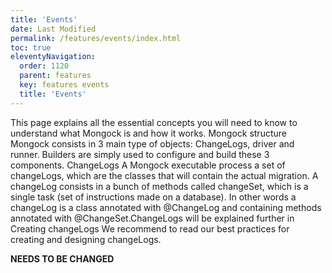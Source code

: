 ```yaml
---
title: 'Events' 
date: Last Modified 
permalink: /features/events/index.html
toc: true
eleventyNavigation:
  order: 1120 
  parent: features
  key: features events
  title: 'Events'
---
```


This page explains all the essential concepts you will need to know to understand what Mongock is and how it works. 
Mongock structure
Mongock consists in 3 main type of objects: ChangeLogs, driver and runner. Builders are simply used to configure and build these 3 components.
ChangeLogs
A Mongock executable process a set of changeLogs, which are the classes that will contain the actual migration. A changeLog consists in a bunch of methods called changeSet, which is a single task (set of instructions made on a database). In other words a changeLog is a class annotated with @ChangeLog and containing methods annotated with @ChangeSet.ChangeLogs will be explained further in Creating changeLogs
We recommend to read our best practices for creating and designing changeLogs.


**NEEDS TO BE CHANGED**